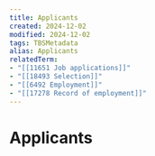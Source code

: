 ```yaml
---
title: Applicants
created: 2024-12-02
modified: 2024-12-02
tags: TBSMetadata
alias: Applicants
relatedTerm:
- "[[11651 Job applications]]"
- "[[18493 Selection]]"
- "[[6492 Employment]]"
- "[[17278 Record of employment]]"
---
```

# Applicants
